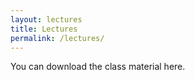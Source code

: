 ```yaml
---
layout: lectures
title: Lectures
permalink: /lectures/
---
```

You can download the class material here. 